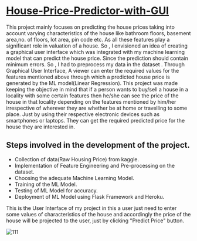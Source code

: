 # [House-Price-Predictor-with-GUI](https://house-price-predictor-1.herokuapp.com/)
This project mainly focuses on predicting the house prices taking into account varying characteristics of the house like bathroom floors,
basement area,no. of floors, lot area, pin code etc. As all these features play a significant role in valuation of a house.  So , I envisioned 
an idea of creating a graphical user interface which was integrated with my machine learning model that can predict the house price. Since
the prediction should contain minimum errors. So , I had to preprocess my data in the dataset .  Through Graphical User Interface, A 
viewer can enter the required values for the features mentioned above through which a predicted house price is generated by the ML model(Linear Regression). 
This project was made keeping the objective in mind that if a person wants to buy/sell a house in a locality with some 
certain features then he/she can see the price of the house in that locality depending on the features mentioned by him/her  irrespective
of wherever they are whether be at home or travelling to some place.  Just by using their respective electronic devices such as smartphones
or laptops. They can get the required predicted price for the house they are interested in.

## Steps involved in the development of the project.
- Collection of data(Raw Housing Price) from kaggle.
- Implementation of Feature Engineering and Pre-processing on the dataset.
- Choosing the adequate Machine Learning Model.
- Training of the ML Model.
- Testing of ML Model for accuracy.
- Deployment of ML Model using Flask Framework and Heroku.

This is the User Interface of my project in this a user just need to enter some values of characteristics of the house and accordingly
the price of the house will be projected to the user, just by clicking "Predict Price" button.

![111](https://user-images.githubusercontent.com/69504019/179470369-31369149-3841-4a31-88e3-6d4e525d1baa.png)
